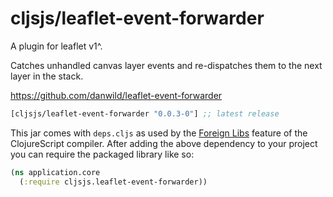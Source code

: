 # cljsjs/leaflet-event-forwarder

A plugin for leaflet v1^.

Catches unhandled canvas layer events and re-dispatches them to the next layer in the stack.

https://github.com/danwild/leaflet-event-forwarder

[](dependency)
```clojure
[cljsjs/leaflet-event-forwarder "0.0.3-0"] ;; latest release
```
[](/dependency)

This jar comes with `deps.cljs` as used by the [Foreign Libs][flibs] feature
of the ClojureScript compiler. After adding the above dependency to your project
you can require the packaged library like so:

```clojure
(ns application.core
  (:require cljsjs.leaflet-event-forwarder))
```

[flibs]: https://clojurescript.org/reference/packaging-foreign-deps
